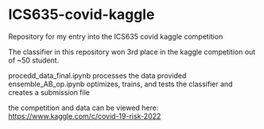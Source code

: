 # ICS635-covid-kaggle
Repository for my entry into the ICS635 covid kaggle competition

The classifier in this repository won 3rd place in the kaggle competition out of ~50 student.

procedd_data_final.ipynb processes the data provided
ensemble_AB_op.ipynb optimizes, trains, and tests the classifier and creates a submission file

the competition and data can be viewed here: https://www.kaggle.com/c/covid-19-risk-2022

